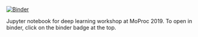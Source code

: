 [![Binder](https://mybinder.org/badge_logo.svg)](https://mybinder.org/v2/gh/maetshju/moproc2019_deep_learning_workshoip/master)

Jupyter notebook for deep learning workshop at MoProc 2019. To open in binder, click on the binder badge at the top.
